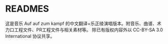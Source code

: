 # READMES
这是音乐 Auf auf zum kampf 的中文翻译+乐正绫演唱版本。附音乐、曲谱、术力口工程文件、PR工程文件与相关素材等。
除已有版权内容外以 CC-BY-SA 3.0 International 协议共享。
